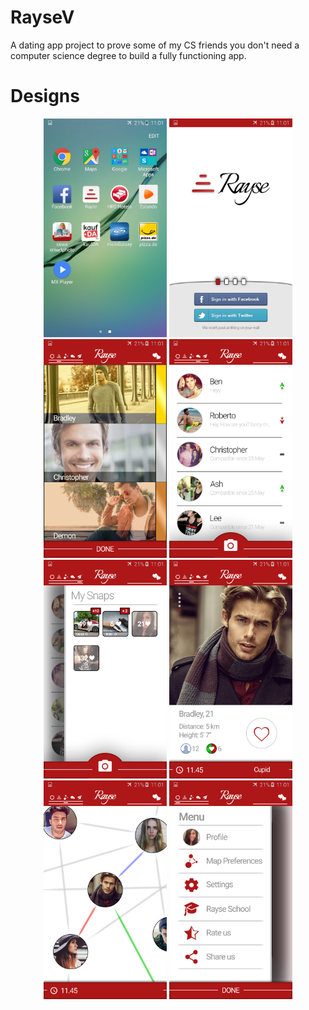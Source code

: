 # RayseV
A dating app project to prove some of my CS friends you don't need a computer science degree to build a fully functioning app.

# Designs

<p align="center">
  <img src = "Updated/apps page.jpg" wigth="150" height="350"> 
  <img src = "Updated/login page.jpg" wigth="150" height="350">
  <img src = "Updated/leaderboard4.jpg" wigth="150" height="350">
  <img src = "Updated/chat2.jpg" wigth="150" height="350">
  <img src = "Updated/moments2.jpg" wigth="150" height="350">
  <img src = "Updated/profile3.jpg" wigth="150" height="350">
  <img src = "Updated/map2.jpg" wigth="150" height="350">
  <img src = "Updated/options settings menu2.jpg" wigth="150" height="350">
  
</p>

